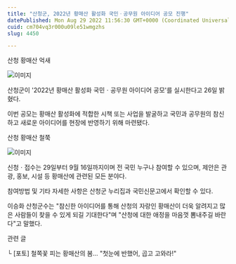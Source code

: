 ```yaml
---
title: "산청군, 2022년 황매산 활성화 국민ㆍ공무원 아이디어 공모 진행"
datePublished: Mon Aug 29 2022 11:56:30 GMT+0000 (Coordinated Universal Time)
cuid: cm704vq3r000u09le51wmgzhs
slug: 4450

---
```



산청 황매산 억새

![이미지](https://cdn.hashnode.com/res/hashnode/image/upload/v1739257280336/d97a5071-417b-47e6-b649-11086061bdea.jpeg)

산청군이 '2022년 황매산 활성화 국민ㆍ공무원 아이디어 공모'를 실시한다고 26일 밝혔다.

이번 공모는 황매산 활성화에 적합한 시책 또는 사업을 발굴하고 국민과 공무원의 참신하고 새로운 아이디어를 현장에 반영하기 위해 마련됐다.

산청 황매산 철쭉

![이미지](https://cdn.hashnode.com/res/hashnode/image/upload/v1739257283082/89e6f983-2fe4-46cd-929b-dd4b31ca931c.jpeg)

신청ㆍ접수는 29일부터 9월 16일까지이며 전 국민 누구나 참여할 수 있으며, 제안은 관광, 홍보, 시설 등 황매산에 관련된 모든 분야다.

참여방법 및 기타 자세한 사항은 산청군 누리집과 국민신문고에서 확인할 수 있다.

이승화 산청군수는 "참신한 아이디어를 통해 산청의 자랑인 황매산이 더욱 알려지고 많은 사람들이 찾을 수 있게 되길 기대한다"며 "산청에 대한 애정을 마음껏 뽐내주길 바란다"고 말했다.

관련 글

└ [포토] 철쪽꽃 피는 황매산의 봄... "첫눈에 반했어, 곱고 고와라!"